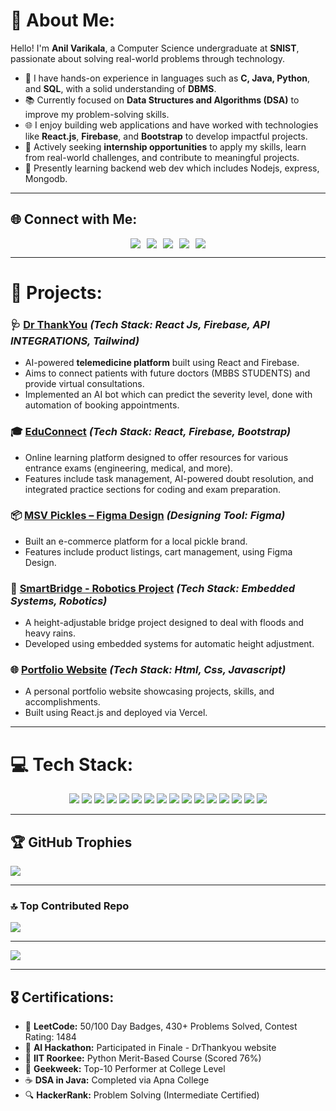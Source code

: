 # 💫 About Me:

Hello! I'm **Anil Varikala**, a Computer Science undergraduate at **SNIST**, passionate about solving real-world problems through technology.

- 🔧 I have hands-on experience in languages such as **C, Java, Python**, and **SQL**, with a solid understanding of **DBMS**.
- 📚 Currently focused on **Data Structures and Algorithms (DSA)** to improve my problem-solving skills.
- 🌐 I enjoy building web applications and have worked with technologies like **React.js**, **Firebase**, and **Bootstrap** to develop impactful projects.
- 🚀 Actively seeking **internship opportunities** to apply my skills, learn from real-world challenges, and contribute to meaningful projects.
- 🧠 Presently learning backend web dev which includes Nodejs, express, Mongodb.

---

## 🌐 Connect with Me:

<div style="display: flex; gap: 10px; justify-content: center; align-items: center;">
  <a href="https://linkedin.com/in/anil-varikala-52b640254/" target="_blank">
    <img src="https://img.shields.io/badge/LinkedIn-%230077B5.svg?logo=linkedin&logoColor=white" />
  </a>
  <a href="mailto:varikalaanil@gmail.com" target="_blank">
    <img src="https://img.shields.io/badge/Email-D14836?logo=gmail&logoColor=white" />
  </a>
  <a href="https://leetcode.com/u/Varikala_Anil/" target="_blank">
    <img src="https://img.shields.io/badge/LeetCode-%23F7B93E.svg?logo=leetCode&logoColor=white" />
  </a>
  <a href="https://www.geeksforgeeks.org/user/varikalde3p/" target="_blank">
    <img src="https://img.shields.io/badge/GeeksforGeeks-%23008000.svg?logo=geeksforgeeks&logoColor=white" />
  </a>
  <a href="https://www.hackerrank.com/profile/varikalaanil" target="_blank">
    <img src="https://img.shields.io/badge/HackerRank-%2316B8C1.svg?logo=hackerrank&logoColor=white" />
  </a>
</div>

---

# 🚀 Projects:

### 🩺 [Dr ThankYou](https://drthankyou2006.vercel.app/)  *(Tech Stack: React Js, Firebase, API INTEGRATIONS, Tailwind)*
- AI-powered **telemedicine platform** built using React and Firebase.
- Aims to connect patients with future doctors (MBBS STUDENTS) and provide virtual consultations.
- Implemented an AI bot which can predict the severity level, done with automation of booking appointments.

### 🎓 [EduConnect](https://educonnect2006.vercel.app/)  *(Tech Stack: React, Firebase, Bootstrap)*
- Online learning platform designed to offer resources for various entrance exams (engineering, medical, and more).
- Features include task management, AI-powered doubt resolution, and integrated practice sections for coding and exam preparation.

### 📦 [MSV Pickles – Figma Design](https://www.figma.com/design/Jmqr2TTTNEv7Tbu2HJosxD/MSV-PICKELS?node-id=0-1&p=f)  *(Designing Tool: Figma)*
- Built an e-commerce platform for a local pickle brand.
- Features include product listings, cart management, using Figma Design.

### 💼 [SmartBridge - Robotics Project](https://github.com/Anilvarikala/SMARTBRIDGE/)  *(Tech Stack: Embedded Systems, Robotics)*
- A height-adjustable bridge project designed to deal with floods and heavy rains.
- Developed using embedded systems for automatic height adjustment.

### 🌐 [Portfolio Website](https://portfolioanil-lemon.vercel.app/)  *(Tech Stack: Html, Css, Javascript)*
- A personal portfolio website showcasing projects, skills, and accomplishments.
- Built using React.js and deployed via Vercel.

---

# 💻 Tech Stack:

<p align="center">
  <img src="https://img.shields.io/badge/c-%2300599C.svg?style=for-the-badge&logo=c&logoColor=white" />
  <img src="https://img.shields.io/badge/java-%23ED8B00.svg?style=for-the-badge&logo=openjdk&logoColor=white" />
  <img src="https://img.shields.io/badge/javascript-%23323330.svg?style=for-the-badge&logo=javascript&logoColor=%23F7DF1E" />
  <img src="https://img.shields.io/badge/html5-%23E34F26.svg?style=for-the-badge&logo=html5&logoColor=white" />
  <img src="https://img.shields.io/badge/python-3670A0?style=for-the-badge&logo=python&logoColor=ffdd54" />
  <img src="https://img.shields.io/badge/mysql-4479A1.svg?style=for-the-badge&logo=mysql&logoColor=white" />
  <img src="https://img.shields.io/badge/firebase-%23039BE5.svg?style=for-the-badge&logo=firebase" />
  <img src="https://img.shields.io/badge/react-%2320232a.svg?style=for-the-badge&logo=react&logoColor=%2361DAFB" />
  <img src="https://img.shields.io/badge/bootstrap-%238511FA.svg?style=for-the-badge&logo=bootstrap&logoColor=white" />
  <img src="https://img.shields.io/badge/Context--Api-000000?style=for-the-badge&logo=react" />
  <img src="https://img.shields.io/badge/git-%23F05033.svg?style=for-the-badge&logo=git&logoColor=white" />
  <img src="https://img.shields.io/badge/github-%23121011.svg?style=for-the-badge&logo=github&logoColor=white" />
  <img src="https://img.shields.io/badge/vercel-%23000000.svg?style=for-the-badge&logo=vercel&logoColor=white" />
  <img src="https://img.shields.io/badge/Figma-%23F24E1E.svg?style=for-the-badge&logo=figma&logoColor=white" />
  <img src="https://img.shields.io/badge/Canva-%2300C4CC.svg?style=for-the-badge&logo=Canva&logoColor=white" />
  <img src="https://img.shields.io/badge/Arduino-00979D?style=for-the-badge&logo=Arduino&logoColor=white" />
</p>

---

## 🏆 GitHub Trophies

![](https://github-profile-trophy.vercel.app/?username=Anilvarikala&theme=radical&no-frame=false&no-bg=false&margin-w=4)

---

### 🔝 Top Contributed Repo

![](https://github-contributor-stats.vercel.app/api?username=Anilvarikala&limit=5&theme=dark&combine_all_yearly_contributions=true)

---

[![](https://visitcount.itsvg.in/api?id=Anilvarikala&icon=0&color=0)](https://visitcount.itsvg.in)

---

## 🎖 Certifications:

- 🏅 **LeetCode:** 50/100 Day Badges, 430+ Problems Solved, Contest Rating: 1484  
- 🤖 **AI Hackathon:** Participated in Finale - DrThankyou website
- 🐍 **IIT Roorkee:** Python Merit-Based Course (Scored 76%)  
- 🎯 **Geekweek:** Top-10 Performer at College Level  
- ☕ **DSA in Java:** Completed via Apna College  
- 🔍 **HackerRank:** Problem Solving (Intermediate Certified)
